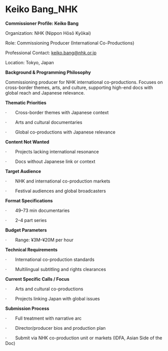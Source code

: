 # Keiko Bang_NHK

**Commissioner Profile: Keiko Bang**

Organization: NHK (Nippon Hōsō Kyōkai)

Role: Commissioning Producer (International Co-Productions)

Professional Contact: keiko.bang@nhk.or.jp

Location: Tokyo, Japan

**Background & Programming Philosophy**

Commissioning producer for NHK international co-productions. Focuses on cross-border themes, arts, and culture, supporting high-end docs with global reach and Japanese relevance.

**Thematic Priorities**

·       Cross-border themes with Japanese context

·       Arts and cultural documentaries

·       Global co-productions with Japanese relevance

**Content Not Wanted**

·       Projects lacking international resonance

·       Docs without Japanese link or context

**Target Audience**

·       NHK and international co-production markets

·       Festival audiences and global broadcasters

**Format Specifications**

·       49–73 min documentaries

·       2–4 part series

**Budget Parameters**

·       Range: ¥3M–¥20M per hour

**Technical Requirements**

·       International co-production standards

·       Multilingual subtitling and rights clearances

**Current Specific Calls / Focus**

·       Arts and cultural co-productions

·       Projects linking Japan with global issues

**Submission Process**

·       Full treatment with narrative arc

·       Director/producer bios and production plan

·       Submit via NHK co-production unit or markets (IDFA, Asian Side of the Doc)
